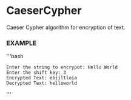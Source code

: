 # CaeserCypher
Caeser Cypher algorithm for encryption of text.
 ### EXAMPLE

 '''bash

    Enter the string to encrypot: Hello World
    Enter the shift key: 3
    Encrypted Text: ebiiltloia 
    Decrypted Text: helloworld
'''